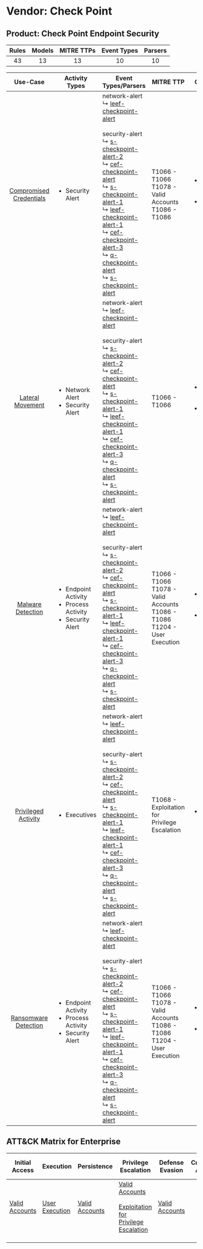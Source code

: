 Vendor: Check Point
===================
Product: Check Point Endpoint Security
--------------------------------------
| Rules | Models | MITRE TTPs | Event Types | Parsers |
|:-----:|:------:|:----------:|:-----------:|:-------:|
|  43   |   13   |     13     |     10      |   10    |

|                                 Use-Case                                  | Activity Types                                                                      | Event Types/Parsers                                                                                                                                                                                                                                                                                                                                                                                                                                                                                                                                                                                                                                                                                   | MITRE TTP                                                                              | Content                                              |
|:-------------------------------------------------------------------------:| ----------------------------------------------------------------------------------- | ----------------------------------------------------------------------------------------------------------------------------------------------------------------------------------------------------------------------------------------------------------------------------------------------------------------------------------------------------------------------------------------------------------------------------------------------------------------------------------------------------------------------------------------------------------------------------------------------------------------------------------------------------------------------------------------------------- | -------------------------------------------------------------------------------------- | ---------------------------------------------------- |
| [Compromised Credentials](../UseCases/usecase_compromised_credentials.md) | <ul><li>Security Alert</li></ul>                                                    |  network-alert<br> ↳ [leef-checkpoint-alert](../Parsers/parserContent_leef-checkpoint-alert.md)<br><br> security-alert<br> ↳ [s-checkpoint-alert-2](../Parsers/parserContent_s-checkpoint-alert-2.md)<br> ↳ [cef-checkpoint-alert](../Parsers/parserContent_cef-checkpoint-alert.md)<br> ↳ [s-checkpoint-alert-1](../Parsers/parserContent_s-checkpoint-alert-1.md)<br> ↳ [leef-checkpoint-alert-1](../Parsers/parserContent_leef-checkpoint-alert-1.md)<br> ↳ [cef-checkpoint-alert-3](../Parsers/parserContent_cef-checkpoint-alert-3.md)<br> ↳ [q-checkpoint-alert](../Parsers/parserContent_q-checkpoint-alert.md)<br> ↳ [s-checkpoint-alert](../Parsers/parserContent_s-checkpoint-alert.md)<br> | T1066 - T1066<br>T1078 - Valid Accounts<br>T1086 - T1086<br>                           | <ul><li>17 Rules</li></ul><ul><li>4 Models</li></ul> |
|        [Lateral Movement](../UseCases/usecase_lateral_movement.md)        | <ul><li>Network Alert</li><li>Security Alert</li></ul>                              |  network-alert<br> ↳ [leef-checkpoint-alert](../Parsers/parserContent_leef-checkpoint-alert.md)<br><br> security-alert<br> ↳ [s-checkpoint-alert-2](../Parsers/parserContent_s-checkpoint-alert-2.md)<br> ↳ [cef-checkpoint-alert](../Parsers/parserContent_cef-checkpoint-alert.md)<br> ↳ [s-checkpoint-alert-1](../Parsers/parserContent_s-checkpoint-alert-1.md)<br> ↳ [leef-checkpoint-alert-1](../Parsers/parserContent_leef-checkpoint-alert-1.md)<br> ↳ [cef-checkpoint-alert-3](../Parsers/parserContent_cef-checkpoint-alert-3.md)<br> ↳ [q-checkpoint-alert](../Parsers/parserContent_q-checkpoint-alert.md)<br> ↳ [s-checkpoint-alert](../Parsers/parserContent_s-checkpoint-alert.md)<br> | T1066 - T1066<br>                                                                      | <ul><li>5 Rules</li></ul><ul><li>3 Models</li></ul>  |
|       [Malware Detection](../UseCases/usecase_malware_detection.md)       | <ul><li>Endpoint Activity</li><li>Process Activity</li><li>Security Alert</li></ul> |  network-alert<br> ↳ [leef-checkpoint-alert](../Parsers/parserContent_leef-checkpoint-alert.md)<br><br> security-alert<br> ↳ [s-checkpoint-alert-2](../Parsers/parserContent_s-checkpoint-alert-2.md)<br> ↳ [cef-checkpoint-alert](../Parsers/parserContent_cef-checkpoint-alert.md)<br> ↳ [s-checkpoint-alert-1](../Parsers/parserContent_s-checkpoint-alert-1.md)<br> ↳ [leef-checkpoint-alert-1](../Parsers/parserContent_leef-checkpoint-alert-1.md)<br> ↳ [cef-checkpoint-alert-3](../Parsers/parserContent_cef-checkpoint-alert-3.md)<br> ↳ [q-checkpoint-alert](../Parsers/parserContent_q-checkpoint-alert.md)<br> ↳ [s-checkpoint-alert](../Parsers/parserContent_s-checkpoint-alert.md)<br> | T1066 - T1066<br>T1078 - Valid Accounts<br>T1086 - T1086<br>T1204 - User Execution<br> | <ul><li>10 Rules</li></ul><ul><li>3 Models</li></ul> |
|     [Privileged Activity](../UseCases/usecase_privileged_activity.md)     | <ul><li>Executives</li></ul>                                                        |  network-alert<br> ↳ [leef-checkpoint-alert](../Parsers/parserContent_leef-checkpoint-alert.md)<br><br> security-alert<br> ↳ [s-checkpoint-alert-2](../Parsers/parserContent_s-checkpoint-alert-2.md)<br> ↳ [cef-checkpoint-alert](../Parsers/parserContent_cef-checkpoint-alert.md)<br> ↳ [s-checkpoint-alert-1](../Parsers/parserContent_s-checkpoint-alert-1.md)<br> ↳ [leef-checkpoint-alert-1](../Parsers/parserContent_leef-checkpoint-alert-1.md)<br> ↳ [cef-checkpoint-alert-3](../Parsers/parserContent_cef-checkpoint-alert-3.md)<br> ↳ [q-checkpoint-alert](../Parsers/parserContent_q-checkpoint-alert.md)<br> ↳ [s-checkpoint-alert](../Parsers/parserContent_s-checkpoint-alert.md)<br> | T1068 - Exploitation for Privilege Escalation<br>                                      | <ul><li>1 Rules</li></ul>                            |
|    [Ransomware Detection](../UseCases/usecase_ransomware_detection.md)    | <ul><li>Endpoint Activity</li><li>Process Activity</li><li>Security Alert</li></ul> |  network-alert<br> ↳ [leef-checkpoint-alert](../Parsers/parserContent_leef-checkpoint-alert.md)<br><br> security-alert<br> ↳ [s-checkpoint-alert-2](../Parsers/parserContent_s-checkpoint-alert-2.md)<br> ↳ [cef-checkpoint-alert](../Parsers/parserContent_cef-checkpoint-alert.md)<br> ↳ [s-checkpoint-alert-1](../Parsers/parserContent_s-checkpoint-alert-1.md)<br> ↳ [leef-checkpoint-alert-1](../Parsers/parserContent_leef-checkpoint-alert-1.md)<br> ↳ [cef-checkpoint-alert-3](../Parsers/parserContent_cef-checkpoint-alert-3.md)<br> ↳ [q-checkpoint-alert](../Parsers/parserContent_q-checkpoint-alert.md)<br> ↳ [s-checkpoint-alert](../Parsers/parserContent_s-checkpoint-alert.md)<br> | T1066 - T1066<br>T1078 - Valid Accounts<br>T1086 - T1086<br>T1204 - User Execution<br> | <ul><li>10 Rules</li></ul><ul><li>3 Models</li></ul> |

ATT&CK Matrix for Enterprise
----------------------------
| Initial Access                                                      | Execution                                                           | Persistence                                                         | Privilege Escalation                                                                                                                                          | Defense Evasion                                                     | Credential Access | Discovery | Lateral Movement | Collection | Command and Control | Exfiltration | Impact |
| ------------------------------------------------------------------- | ------------------------------------------------------------------- | ------------------------------------------------------------------- | ------------------------------------------------------------------------------------------------------------------------------------------------------------- | ------------------------------------------------------------------- | ----------------- | --------- | ---------------- | ---------- | ------------------- | ------------ | ------ |
| [Valid Accounts](https://attack.mitre.org/techniques/T1078)<br><br> | [User Execution](https://attack.mitre.org/techniques/T1204)<br><br> | [Valid Accounts](https://attack.mitre.org/techniques/T1078)<br><br> | [Valid Accounts](https://attack.mitre.org/techniques/T1078)<br><br>[Exploitation for Privilege Escalation](https://attack.mitre.org/techniques/T1068)<br><br> | [Valid Accounts](https://attack.mitre.org/techniques/T1078)<br><br> |                   |           |                  |            |                     |              |        |